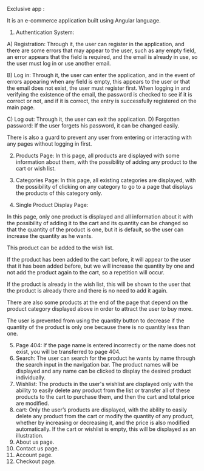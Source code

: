 Exclusive app :

It is an e-commerce application built using Angular language.

1) Authentication System:

A) Registration: Through it, the user can register in the application, and there are some errors that may appear to the user, such as any empty field, an error appears that the field is required, and the email is already in use, so the user must log in or use another email.

B) Log in: Through it, the user can enter the application, and in the event of errors appearing when any field is empty, this appears to the user or that the email does not exist, the user must register first. When logging in and verifying the existence of the email, the password is checked to see if it is correct or not, and if it is correct, the entry is successfully registered on the main page.

C) Log out: Through it, the user can exit the application.
D) Forgotten password: If the user forgets his password, it can be changed easily.

There is also a guard to prevent any user from entering or interacting with any pages without logging in first.

2) Products Page:
In this page, all products are displayed with some information about them, with the possibility of adding any product to the cart or wish list.

3) Categories Page:
In this page, all existing categories are displayed, with the possibility of clicking on any category to go to a page that displays the products of this category only.

4) Single Product Display Page:

In this page, only one product is displayed and all information about it with the possibility of adding it to the cart and its quantity can be changed so that the quantity of the product is one, but it is default, so the user can increase the quantity as he wants.

This product can be added to the wish list.

If the product has been added to the cart before, it will appear to the user that it has been added before, but we will increase the quantity by one and not add the product again to the cart, so a repetition will occur.

If the product is already in the wish list, this will be shown to the user that the product is already there and there is no need to add it again.

There are also some products at the end of the page that depend on the product category displayed above in order to attract the user to buy more.

The user is prevented from using the quantity button to decrease if the quantity of the product is only one because there is no quantity less than one.

5) Page 404: If the page name is entered incorrectly or the name does not exist, you will be transferred to page 404.
6) Search: The user can search for the product he wants by name through the search input in the navigation bar. The product names will be displayed and any name can be clicked to display the desired product individually.
7) Wishlist: The products in the user's wishlist are displayed only with the ability to easily delete any product from the list or transfer all of these products to the cart to purchase them, and then the cart and total price are modified.
8) cart: Only the user’s products are displayed, with the ability to easily delete any product from the cart or modify the quantity of any product, whether by increasing or decreasing it, and the price is also modified automatically.  If the cart or wishlist is empty, this will be displayed as an illustration.
9) About us page.
10) Contact us page.
11) Account page.
12) Checkout page.


